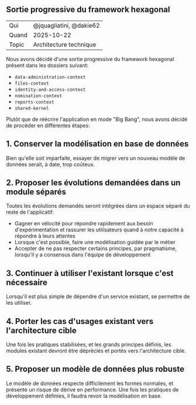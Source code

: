 ## Sortie progressive du framework hexagonal

|       |                         |
| ----- | ----------------------- |
| Qui   | @jquagliatini, @dakie62 |
| Quand | 2025-10-22              |
| Topic | Architecture technique  |

Nous avons décidé d'une sortie progressive du framework hexagonal présent dans les dossiers suivant:

- `data-administration-context`
- `files-context`
- `identity-and-access-context`
- `nomination-context`
- `reports-context`
- `shared-kernel`

Plutôt que de réécrire l'application en mode "Big Bang", nous avons décidé de procéder en différentes étapes:

## 1. Conserver la modélisation en base de données

Bien qu'elle soit imparfaite, essayer de migrer vers un nouveau modèle de données serait, à date, trop coûteux.

## 2. Proposer les évolutions demandées dans un module séparés

Toutes les évolutions demandés seront intégrées dans un espace séparé du reste de l'applicatif:

- Gagner en vélocité pour répondre rapidement aux besoin d'expérimentation et rassurer les utilisateurs quand à notre capacité à répondre à leurs attentes
- Lorsque c'est possible, faire une modélisation guidée par le métier
- Accepter de ne pas respecter certains principes, par pragmatisme, lorsqu'il y a consensus dans l'équipe de développement

## 3. Continuer à utiliser l'existant lorsque c'est nécessaire

Lorsqu'il est plus simple de dépendre d'un service existant, se permettre de les utiliser.

## 4. Porter les cas d'usages existant vers l'architecture cible

Une fois les pratiques stabilisées, et les grands principes définis, les modules existant devront
être dépréciés et portés vers l'architecture cible.

## 5. Proposer un modèle de données plus robuste

Le modèle de données respecte difficilement les formes normales, et présente un risque de dérive en performance.
Une fois les pratiques de développement définies, il faudra revoir la modélisation en base.
